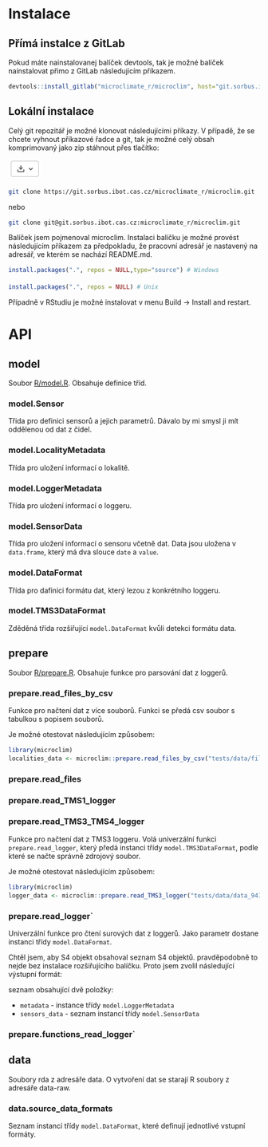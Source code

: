# Instalace

## Přímá instalce z GitLab

Pokud máte nainstalovanej balíček devtools, tak je možné balíček nainstalovat přimo z GitLab následujícím příkazem.

```R
devtools::install_gitlab("microclimate_r/microclim", host="git.sorbus.ibot.cas.cz", auth_token="5N6cg1k2TNczNj85xf15")
```

## Lokální instalace

Celý git repozitář je možné klonovat následujícími příkazy. V případě, že se chcete vyhnout příkazové řadce a git,
tak je možné celý obsah komprimovaný jako zip stáhnout přes tlačítko:

![Download](images/download_button.png)


```sh
git clone https://git.sorbus.ibot.cas.cz/microclimate_r/microclim.git
```

nebo

```sh
git clone git@git.sorbus.ibot.cas.cz:microclimate_r/microclim.git
```

Balíček jsem pojmenoval microclim. Instalaci balíčku je možné provést následujícím příkazem
za předpokladu, že pracovní adresář je nastavený na adresář, ve kterém se nachází README.md.

```R
install.packages(".", repos = NULL,type="source") # Windows

install.packages(".", repos = NULL) # Unix

```

Případně v RStudiu je možné instalovat v menu Build -> Install and restart.

# API
## model

Soubor [R/model.R](R/model.R). Obsahuje definice tříd.

### model.Sensor

Třida pro definici sensorů a jejich parametrů. Dávalo by mi smysl ji mít oddělenou od dat z čidel.

### model.LocalityMetadata

Třída pro uložení informací o lokalitě.

### model.LoggerMetadata

Třída pro uložení informací o loggeru.

### model.SensorData

Třída pro uložení informací o sensoru včetně dat. Data jsou uložena v `data.frame`,
který má dva slouce `date` a `value`.

### model.DataFormat

Třída pro dafinici formátu dat, který lezou z konkrétního loggeru.

### model.TMS3DataFormat

Zděděná třída rozšiřující `model.DataFormat` kvůli detekci formátu data.

## prepare

Soubor [R/prepare.R](R/prepare.R). Obsahuje funkce pro parsování dat z loggerů.

### prepare.read\_files\_by\_csv

Funkce pro načtení dat z více souborů. Funkci se předá csv soubor s tabulkou s popisem souborů.

Je možné otestovat následujícím způsobem:

```R
library(microclim)
localities_data <- microclim::prepare.read_files_by_csv("tests/data/files_table.csv")
```

### prepare.read\_files

### prepare.read\_TMS1\_logger

### prepare.read\_TMS3\_TMS4\_logger

Funkce pro načtení dat z TMS3 loggeru. Volá univerzální funkci `prepare.read_logger`,
který předá instanci třídy `model.TMS3DataFormat`, podle které se načte správně zdrojový soubor.

Je možné otestovat následujícím způsobem:

```R
library(microclim)
logger_data <- microclim::prepare.read_TMS3_logger("tests/data/data_94184102_0.csv")
```

### prepare.read\_logger`

Univerzální funkce pro čtení surových dat z loggerů. Jako parametr dostane instanci třídy `model.DataFormat`.

Chtěl jsem, aby S4 objekt obsahoval seznam S4 objektů. pravděpodobně to nejde bez instalace rozšiřujícího balíčku.
Proto jsem zvolil následující výstupní formát:

seznam obsahující dvě položky:
* `metadata` - instance třídy `model.LoggerMetadata`
* `sensors_data` - seznam instancí třídy `model.SensorData`

### prepare.functions\_read\_logger`

## data

Soubory rda z adresáře data. O vytvoření dat se starají R soubory z adresáře data-raw.

### data.source\_data\_formats

Seznam instancí třídy `model.DataFormat`, které definují jednotlivé vstupní formáty.

